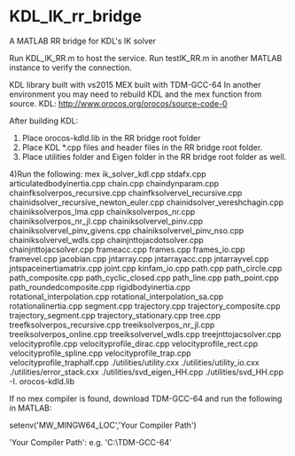 # KDL_IK_rr_bridge
A MATLAB RR bridge for KDL's IK solver

Run KDL_IK_RR.m to host the service.
Run testIK_RR.m in another MATLAB instance to verify the connection.

KDL library built with vs2015
MEX built with TDM-GCC-64
In another environment you may need to rebuild KDL and the mex function from source.
KDL: http://www.orocos.org/orocos/source-code-0

After building KDL:
1) Place orocos-kdld.lib in the RR bridge root folder
2) Place KDL *.cpp files and header files in the RR bridge root folder.
3) Place utilities folder and Eigen folder in the RR bridge root folder as well.

4)Run the following:
mex ik_solver_kdl.cpp stdafx.cpp articulatedbodyinertia.cpp chain.cpp chaindynparam.cpp chainfksolverpos_recursive.cpp chainfksolvervel_recursive.cpp chainidsolver_recursive_newton_euler.cpp chainidsolver_vereshchagin.cpp chainiksolverpos_lma.cpp chainiksolverpos_nr.cpp chainiksolverpos_nr_jl.cpp chainiksolvervel_pinv.cpp chainiksolvervel_pinv_givens.cpp chainiksolvervel_pinv_nso.cpp chainiksolvervel_wdls.cpp chainjnttojacdotsolver.cpp chainjnttojacsolver.cpp frameacc.cpp frames.cpp frames_io.cpp framevel.cpp jacobian.cpp jntarray.cpp jntarrayacc.cpp jntarrayvel.cpp jntspaceinertiamatrix.cpp joint.cpp kinfam_io.cpp path.cpp path_circle.cpp path_composite.cpp path_cyclic_closed.cpp path_line.cpp path_point.cpp path_roundedcomposite.cpp rigidbodyinertia.cpp rotational_interpolation.cpp rotational_interpolation_sa.cpp rotationalinertia.cpp segment.cpp trajectory.cpp trajectory_composite.cpp trajectory_segment.cpp trajectory_stationary.cpp tree.cpp treefksolverpos_recursive.cpp treeiksolverpos_nr_jl.cpp treeiksolverpos_online.cpp treeiksolvervel_wdls.cpp treejnttojacsolver.cpp velocityprofile.cpp velocityprofile_dirac.cpp velocityprofile_rect.cpp velocityprofile_spline.cpp velocityprofile_trap.cpp velocityprofile_traphalf.cpp ./utilities/utility.cxx ./utilities/utility_io.cxx ./utilities/error_stack.cxx ./utilities/svd_eigen_HH.cpp ./utilities/svd_HH.cpp -I. orocos-kdld.lib

If no mex compiler is found, download TDM-GCC-64 and run the following in MATLAB:

setenv('MW_MINGW64_LOC','Your Compiler Path')

'Your Compiler Path': e.g. 'C:\TDM-GCC-64'




